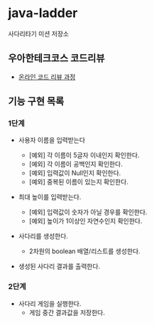 # java-ladder
사다리타기 미션 저장소

## 우아한테크코스 코드리뷰
* [온라인 코드 리뷰 과정](https://github.com/woowacourse/woowacourse-docs/blob/master/maincourse/README.md)

## 기능 구현 목록
### 1단계
* 사용자 이름을 입력받는다
    * [예외] 각 이름이 5글자 이내인지 확인한다.
    * [예외] 각 이름이 공백인지 확인한다.
    * [예외] 입력값이 Null인지 확인한다.
    * [예외] 중복된 이름이 있는지 확인한다.
* 최대 높이를 입력받는다.
    * [예외] 입력값이 숫자가 아닐 경우를 확인한다.
    * [예외] 높이가 1이상인 자연수인지 확인한다.

* 사다리를 생성한다.
    * 2차원의 boolean 배열/리스트를 생성한다.

* 생성된 사다리 결과를 출력한다.

### 2단계
* 사다리 게임을 실행한다.
    * 게임 중간 결과값을 저장한다.